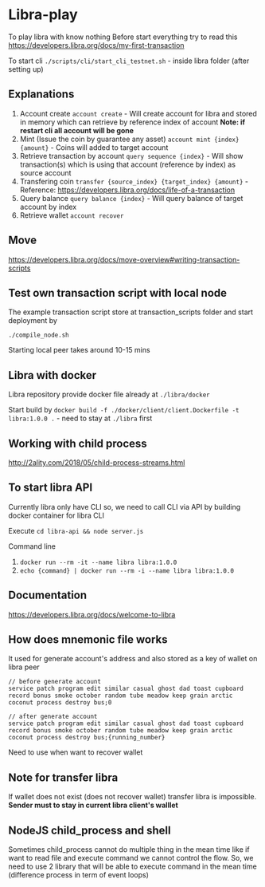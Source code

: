 # Libra-play

To play libra with know nothing
Before start everything try to read this https://developers.libra.org/docs/my-first-transaction

To start cli `./scripts/cli/start_cli_testnet.sh` - inside libra folder (after setting up)

## Explanations
1. Account create `account create` - Will create account for libra and stored in memory which can retrieve by reference index of account **Note: if restart cli all account will be gone**
2. Mint (Issue the coin by guarantee any asset) `account mint {index} {amount}` - Coins will added to target account
3. Retrieve transaction by account `query sequence {index}` - Will show transaction(s) which is using that account (reference by index) as source account
4. Transfering coin `transfer {source_index} {target_index} {amount}` - Reference: https://developers.libra.org/docs/life-of-a-transaction
5. Query balance `query balance {index}` - Will query balance of target account by index
6. Retrieve wallet `account recover`

## Move
https://developers.libra.org/docs/move-overview#writing-transaction-scripts

## Test own transaction script with local node
The example transaction script store at transaction_scripts folder and start deployment by
```
./compile_node.sh
```
Starting local peer takes around 10-15 mins

## Libra with docker
Libra repository provide docker file already at `./libra/docker`

Start build by `docker build -f ./docker/client/client.Dockerfile -t libra:1.0.0 .` - need to stay at `./libra` first

## Working with child process
http://2ality.com/2018/05/child-process-streams.html

## To start libra API
Currently libra only have CLI so, we need to call CLI via API by building docker container for libra CLI
 
Execute `cd libra-api && node server.js`

Command line
1. `docker run --rm -it --name libra libra:1.0.0`
2. `echo {command} | docker run --rm -i --name libra libra:1.0.0`

## Documentation
https://developers.libra.org/docs/welcome-to-libra

## How does mnemonic file works
It used for generate account's address and also stored as a key of wallet on libra peer
```
// before generate account
service patch program edit similar casual ghost dad toast cupboard record bonus smoke october random tube meadow keep grain arctic coconut process destroy bus;0

// after generate account
service patch program edit similar casual ghost dad toast cupboard record bonus smoke october random tube meadow keep grain arctic coconut process destroy bus;{running_number}
```
Need to use when want to recover wallet

## Note for transfer libra
If wallet does not exist (does not recover wallet) transfer libra is impossible. **Sender must to stay in current libra client's walllet**

## NodeJS child_process and shell
Sometimes child_process cannot do multiple thing in the mean time like if want to read file and execute command we cannot control the flow. So, we need to use 2 library that will be able to execute command in the mean time (difference process in term of event loops)